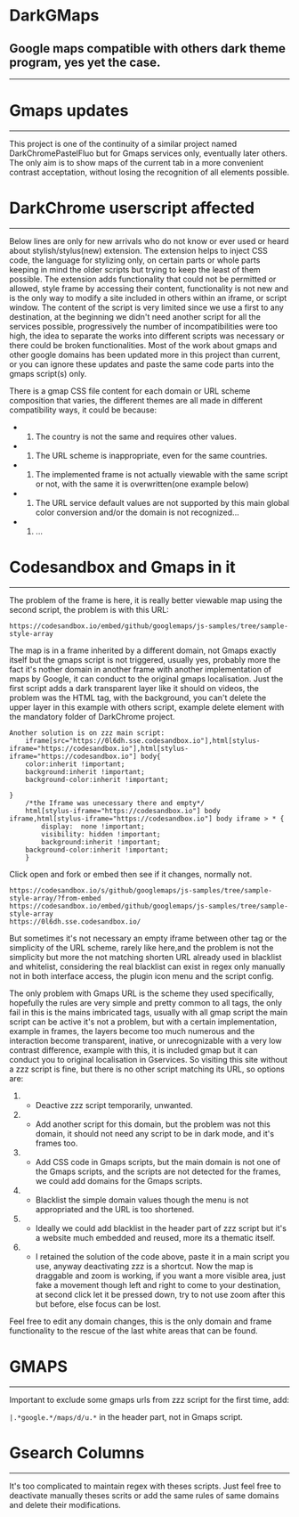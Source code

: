 # DarkGMaps
Google maps compatible with others dark theme program, yes yet the case.
--------------
_________________


# Gmaps updates

_________________

This project is one of the continuity of a similar project named DarkChromePastelFluo but for Gmaps services only, eventually later others.
The only aim is to show maps of the current tab in a more convenient contrast acceptation, without losing the recognition of all elements possible.


# DarkChrome userscript affected

_________________

Below lines are only for new arrivals who do not know or ever used or heard about stylish/stylus(new) extension.
The extension helps to inject CSS code, the language for stylizing only, on certain parts or whole parts keeping in mind the older scripts but trying to keep the least of them possible.
The extension adds functionality that could not be permitted or allowed, style frame by accessing their content, functionality is not new and is the only way to modify a site included in others within an iframe, or script window.
The content of the script is very limited since we use a first to any destination, at the beginning we didn't need another script for all the services possible, progressively the number of incompatibilities were too high, the idea to separate the works into different scripts was necessary or there could be broken functionalities.
Most of the work about gmaps and other google domains has been updated more in this project than current, or you can ignore these updates and paste the same code parts into the gmaps script(s) only.

There is a gmap CSS file content for each domain or URL scheme composition that varies, the different themes are all made in different compatibility ways, it could be because:
 - 1. The country is not the same and requires other values.
 - 1. The URL scheme is inappropriate, even for the same countries.
 - 1. The implemented frame is not actually viewable with the same script or not, with the same it is overwritten(one example below)
 - 1. The URL service default values are not supported by this main global color conversion and/or the domain is not recognized...
 - 1. ...


# Codesandbox and Gmaps in it

_________________

The problem of the frame is here, it is really better viewable map using the second script, the problem is with this URL:

    https://codesandbox.io/embed/github/googlemaps/js-samples/tree/sample-style-array

The map is in a frame inherited by a different domain, not Gmaps exactly itself but the gmaps script is not triggered, usually yes, probably more the fact it's nother domain in another frame with another implementation of maps by Google, it can conduct to the original gmaps localisation.
Just the first script adds a dark transparent layer like it should on videos, the problem was the HTML tag, with the background, you can't delete the upper layer in this example with others script, example delete element with the mandatory folder of DarkChrome project.

```
Another solution is on zzz main script:
    iframe[src="https://0l6dh.sse.codesandbox.io"],html[stylus-iframe="https://codesandbox.io"],html[stylus-iframe="https://codesandbox.io"] body{
    color:inherit !important;
    background:inherit !important;
    background-color:inherit !important;
        
}
    /*the Iframe was unecessary there and empty*/
    html[stylus-iframe="https://codesandbox.io"] body iframe,html[stylus-iframe="https://codesandbox.io"] body iframe > * {
        display:  none !important;
        visibility: hidden !important;
        background:inherit !important;
    background-color:inherit !important;
    }
```


Click open and fork or embed then see if it changes, normally not.

    https://codesandbox.io/s/github/googlemaps/js-samples/tree/sample-style-array/?from-embed
    https://codesandbox.io/embed/github/googlemaps/js-samples/tree/sample-style-array
    https://0l6dh.sse.codesandbox.io/

But sometimes it's not necessary an empty iframe between other tag or the simplicity of the URL scheme, rarely like here,and the problem is not the simplicity but more the not matching shorten URL already used in blacklist and whitelist, considering the real blacklist can exist in regex only manually not in both interface access, the plugin icon menu and the script config.


The only problem with Gmaps URL is the scheme they used specifically, hopefully the rules are very simple and pretty common to all tags, the only fail in this is the mains imbricated tags, usually with all gmap script the main script can be active it's not a problem, but with a certain implementation, example in frames, the layers become too much numerous and the interaction become transparent, inative, or unrecognizable with a very low contrast difference, example with this, it is included gmap but it can conduct you to original localisation in Gservices.
So visiting this site without a zzz script is fine, but there is no other script matching its URL, so options are:
1. - Deactive zzz script temporarily, unwanted.
1. - Add another script for this domain, but the problem was not this domain, it should not need any script to be in dark mode, and it's frames too.
1. - Add CSS code in Gmaps scripts, but the main domain is not one of the Gmaps scripts, and the scripts are not detected for the frames, we could add domains for the Gmaps scripts.
1. - Blacklist the simple domain values though the menu is not appropriated and the URL is too shortened.
1. - Ideally we could add blacklist in the header part of zzz script but it's a website much embedded and reused, more its a thematic itself. 
1. - I retained the solution of the code above, paste it in a main script you use, anyway deactivating zzz is a shortcut.
Now the map is draggable and zoom is working, if you want a more visible area, just fake a movement though left and right to come to your destination, at second click let it be pressed down, try to not use zoom after this but before, else focus can be lost.

Feel free to edit any domain changes, this is the only domain and frame functionality to the rescue of the last white areas that can be found.


# GMAPS

_________________

Important to exclude some gmaps urls from zzz script for the first time, add:

`|.*google.*/maps/d/u.*` in the header part, not in Gmaps script.

# Gsearch Columns

_________________
It's too complicated to maintain regex with theses scripts.
Just feel free to deactivate manually theses scrits or add the same rules of same domains and delete their modifications.



